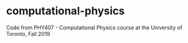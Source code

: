# computational-physics

Code from PHY407 - Computational Physics course at the University of Toronto, Fall 2019